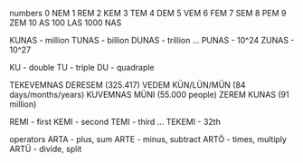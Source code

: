 numbers
0 NEM
1 REM
2 KEM
3 TEM
4 DEM
5 VEM
6 FEM
7 SEM
8 PEM
9 ZEM
10 AS
100 LAS
1000 NAS

KUNAS - million
TUNAS - billion
DUNAS - trillion 
...
PUNAS - 10^24
ZUNAS - 10^27

KU - double
TU - triple
DU - quadraple 

TEKEVEMNAS DERESEM (325.417)
VEDEM KÜN/LÜN/MÜN (84 days/months/years)
KUVEMNAS MÜNI (55.000 people)
ZEREM KUNAS (91 million)

REMI - first
KEMI - second
TEMI - third
...
TEKEMI - 32th


operators
ARTA - plus, sum
ARTE - minus, subtract
ARTÖ - times, multiply
ARTÜ - divide, split

